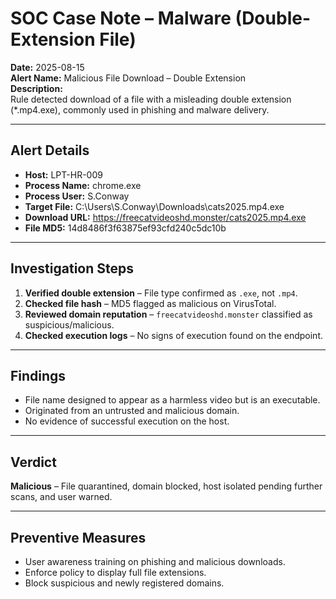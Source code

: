 # SOC Case Note – Malware (Double-Extension File)

**Date:** 2025-08-15  
**Alert Name:** Malicious File Download – Double Extension  
**Description:**  
Rule detected download of a file with a misleading double extension (*.mp4.exe), commonly used in phishing and malware delivery.

---

## Alert Details
- **Host:** LPT-HR-009  
- **Process Name:** chrome.exe  
- **Process User:** S.Conway  
- **Target File:** C:\Users\S.Conway\Downloads\cats2025.mp4.exe  
- **Download URL:** https://freecatvideoshd.monster/cats2025.mp4.exe  
- **File MD5:** 14d8486f3f63875ef93cfd240c5dc10b  

---

## Investigation Steps
1. **Verified double extension** – File type confirmed as `.exe`, not `.mp4`.
2. **Checked file hash** – MD5 flagged as malicious on VirusTotal.
3. **Reviewed domain reputation** – `freecatvideoshd.monster` classified as suspicious/malicious.
4. **Checked execution logs** – No signs of execution found on the endpoint.

---

## Findings
- File name designed to appear as a harmless video but is an executable.
- Originated from an untrusted and malicious domain.
- No evidence of successful execution on the host.

---

## Verdict
**Malicious** – File quarantined, domain blocked, host isolated pending further scans, and user warned.

---

## Preventive Measures
- User awareness training on phishing and malicious downloads.
- Enforce policy to display full file extensions.
- Block suspicious and newly registered domains.
